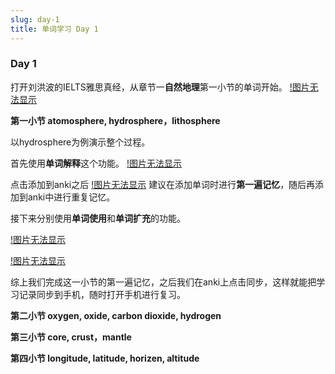 ```yaml
---
slug: day-1
title: 单词学习 Day 1 
---
```


###   Day 1

打开刘洪波的IELTS雅思真经，从章节一**自然地理**第一小节的单词开始。
[!图片无法显示](english_6.png)

**第一小节 atomosphere, hydrosphere，lithosphere**

以hydrosphere为例演示整个过程。

首先使用**单词解释**这个功能。
[!图片无法显示](english_1.png)

点击添加到anki之后
[!图片无法显示](english_2.png)
建议在添加单词时进行**第一遍记忆**，随后再添加到anki中进行重复记忆。

接下来分别使用**单词使用**和**单词扩充**的功能。

[!图片无法显示](english_3.png)

[!图片无法显示](english_4.png)

综上我们完成这一小节的第一遍记忆，之后我们在anki上点击同步，这样就能把学习记录同步到手机，随时打开手机进行复习。

**第二小节 oxygen, oxide, carbon dioxide, hydrogen**

**第三小节 core, crust，mantle**

**第四小节 longitude, latitude, horizen, altitude**